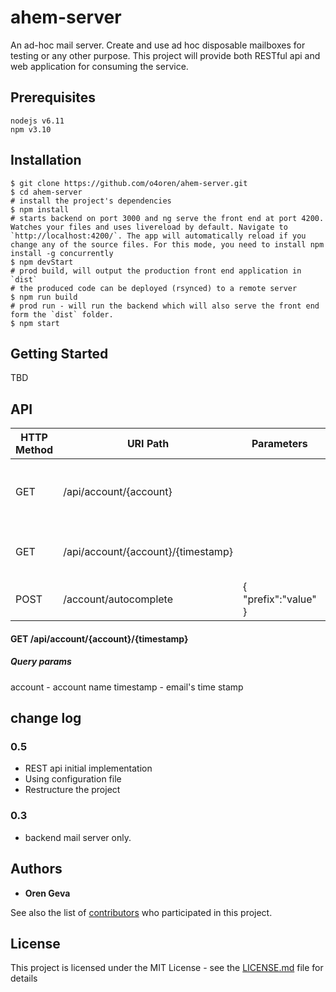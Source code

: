 
# ahem-server

An ad-hoc mail server. Create and use ad hoc disposable mailboxes for testing or any other purpose.
This project will provide both RESTful api and web application for consuming the service.

## Prerequisites
```
nodejs v6.11
npm v3.10
```

## Installation
```
$ git clone https://github.com/o4oren/ahem-server.git
$ cd ahem-server
# install the project's dependencies
$ npm install
# starts backend on port 3000 and ng serve the front end at port 4200. Watches your files and uses livereload by default. Navigate to `http://localhost:4200/`. The app will automatically reload if you change any of the source files. For this mode, you need to install npm install -g concurrently
$ npm devStart
# prod build, will output the production front end application in `dist`
# the produced code can be deployed (rsynced) to a remote server
$ npm run build
# prod run - will run the backend which will also serve the front end form the `dist` folder.
$ npm start
```
## Getting Started

TBD

## API

HTTP Method | URI Path | Parameters | Descritpion
--- | --- | --- | ---
GET | /api/account/{account} | |returns a list of the email objects in the account
GET | /api/account/{account}/{timestamp} | |Gets the contents of a specific email
POST | /account/autocomplete | { "prefix":"value" } | Returns a partial list of accounts

#### GET /api/account/{account}/{timestamp}
##### Query params
account - account name
timestamp - email's time stamp




## change log

### 0.5
* REST api initial implementation
* Using configuration file
* Restructure the project

### 0.3
* backend mail server only. 


## Authors

* **Oren Geva** 

See also the list of [contributors](https://github.com/o4oren/ahem-server/contributors) who participated in this project.

## License

This project is licensed under the MIT License - see the [LICENSE.md](LICENSE.md) file for details



